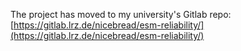 The project has moved to my university's Gitlab repo: [https://gitlab.lrz.de/nicebread/esm-reliability/](https://gitlab.lrz.de/nicebread/esm-reliability/)
